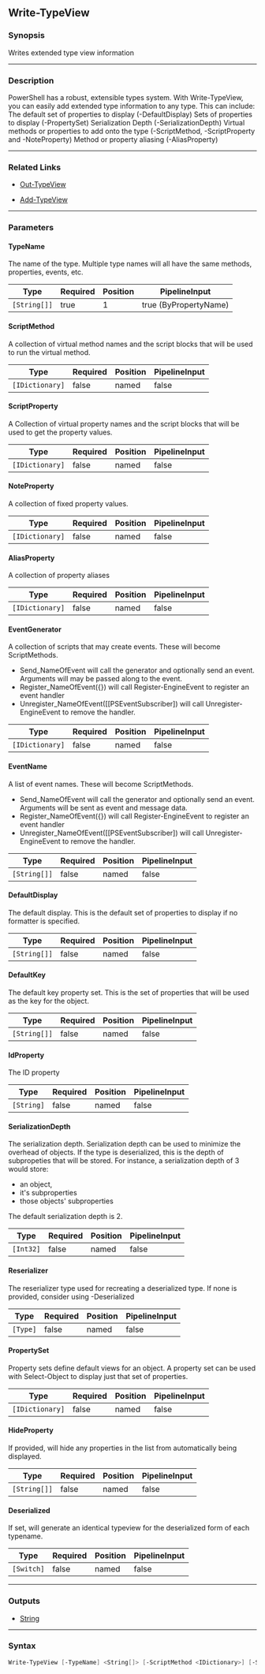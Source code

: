 Write-TypeView
--------------

### Synopsis
Writes extended type view information

---

### Description

PowerShell has a robust, extensible types system.  With Write-TypeView, you can easily add extended type information to any type.
This can include:
    The default set of properties to display (-DefaultDisplay)
    Sets of properties to display (-PropertySet)
    Serialization Depth (-SerializationDepth)
    Virtual methods or properties to add onto the type (-ScriptMethod, -ScriptProperty and -NoteProperty)
    Method or property aliasing (-AliasProperty)

---

### Related Links
* [Out-TypeView](Out-TypeView.md)

* [Add-TypeView](Add-TypeView.md)

---

### Parameters
#### **TypeName**
The name of the type.
Multiple type names will all have the same methods, properties, events, etc.

|Type        |Required|Position|PipelineInput        |
|------------|--------|--------|---------------------|
|`[String[]]`|true    |1       |true (ByPropertyName)|

#### **ScriptMethod**
A collection of virtual method names and the script blocks that will be used to run the virtual method.

|Type           |Required|Position|PipelineInput|
|---------------|--------|--------|-------------|
|`[IDictionary]`|false   |named   |false        |

#### **ScriptProperty**
A Collection of virtual property names and the script blocks that will be used to get the property values.

|Type           |Required|Position|PipelineInput|
|---------------|--------|--------|-------------|
|`[IDictionary]`|false   |named   |false        |

#### **NoteProperty**
A collection of fixed property values.

|Type           |Required|Position|PipelineInput|
|---------------|--------|--------|-------------|
|`[IDictionary]`|false   |named   |false        |

#### **AliasProperty**
A collection of property aliases

|Type           |Required|Position|PipelineInput|
|---------------|--------|--------|-------------|
|`[IDictionary]`|false   |named   |false        |

#### **EventGenerator**
A collection of scripts that may create events.
These will become ScriptMethods.
* Send_NameOfEvent will call the generator and optionally send an event.  Arguments will may be passed along to the event.
* Register_NameOfEvent({}) will call Register-EngineEvent to register an event handler
* Unregister_NameOfEvent([[PSEventSubscriber]) will call Unregister-EngineEvent to remove the handler.

|Type           |Required|Position|PipelineInput|
|---------------|--------|--------|-------------|
|`[IDictionary]`|false   |named   |false        |

#### **EventName**
A list of event names.
These will become ScriptMethods.
* Send_NameOfEvent will call the generator and optionally send an event.  Arguments will be sent as event and message data.
* Register_NameOfEvent({}) will call Register-EngineEvent to register an event handler
* Unregister_NameOfEvent([[PSEventSubscriber]) will call Unregister-EngineEvent to remove the handler.

|Type        |Required|Position|PipelineInput|
|------------|--------|--------|-------------|
|`[String[]]`|false   |named   |false        |

#### **DefaultDisplay**
The default display.
This is the default set of properties to display if no formatter is specified.

|Type        |Required|Position|PipelineInput|
|------------|--------|--------|-------------|
|`[String[]]`|false   |named   |false        |

#### **DefaultKey**
The default key property set.
This is the set of properties that will be used as the key for the object.

|Type        |Required|Position|PipelineInput|
|------------|--------|--------|-------------|
|`[String[]]`|false   |named   |false        |

#### **IdProperty**
The ID property

|Type      |Required|Position|PipelineInput|
|----------|--------|--------|-------------|
|`[String]`|false   |named   |false        |

#### **SerializationDepth**
The serialization depth.
Serialization depth can be used to minimize the overhead of objects.
If the type is deserialized, this is the depth of subpropeties that will be stored.
For instance, a serialization depth of 3 would store:
  * an object, 
  * it's subproperties
  * those objects' subproperties
  
The default serialization depth is 2.

|Type     |Required|Position|PipelineInput|
|---------|--------|--------|-------------|
|`[Int32]`|false   |named   |false        |

#### **Reserializer**
The reserializer type used for recreating a deserialized type.
If none is provided, consider using -Deserialized

|Type    |Required|Position|PipelineInput|
|--------|--------|--------|-------------|
|`[Type]`|false   |named   |false        |

#### **PropertySet**
Property sets define default views for an object.  A property set can be used with Select-Object
to display just that set of properties.

|Type           |Required|Position|PipelineInput|
|---------------|--------|--------|-------------|
|`[IDictionary]`|false   |named   |false        |

#### **HideProperty**
If provided, will hide any properties in the list from automatically being displayed.

|Type        |Required|Position|PipelineInput|
|------------|--------|--------|-------------|
|`[String[]]`|false   |named   |false        |

#### **Deserialized**
If set, will generate an identical typeview for the deserialized form of each typename.

|Type      |Required|Position|PipelineInput|
|----------|--------|--------|-------------|
|`[Switch]`|false   |named   |false        |

---

### Outputs
* [String](https://learn.microsoft.com/en-us/dotnet/api/System.String)

---

### Syntax
```PowerShell
Write-TypeView [-TypeName] <String[]> [-ScriptMethod <IDictionary>] [-ScriptProperty <IDictionary>] [-NoteProperty <IDictionary>] [-AliasProperty <IDictionary>] [-EventGenerator <IDictionary>] [-EventName <String[]>] [-DefaultDisplay <String[]>] [-DefaultKey <String[]>] [-IdProperty <String>] [-SerializationDepth <Int32>] [-Reserializer <Type>] [-PropertySet <IDictionary>] [-HideProperty <String[]>] [-Deserialized] [<CommonParameters>]
```
